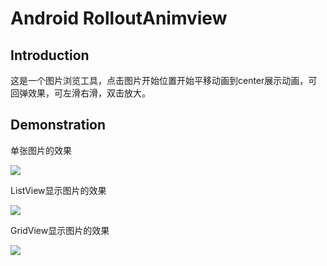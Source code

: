 Android RolloutAnimview
==
Introduction
--
这是一个图片浏览工具，点击图片开始位置开始平移动画到center展示动画，可回弹效果，可左滑右滑，双击放大。

Demonstration
--
单张图片的效果

![](http://github.com/Arthurshen98/RolloutAnimView/gif/icon_placeholder.png) 

ListView显示图片的效果

![](http://img.blog.csdn.net/20170315142457329) 

GridView显示图片的效果

![](http://img.blog.csdn.net/20170315143330453) 
